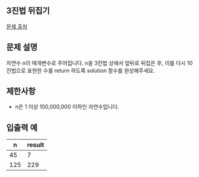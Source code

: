 ## 3진법 뒤집기

[문제 출처](https://school.programmers.co.kr/learn/courses/30/lessons/68935)

## 문제 설명

자연수 n이 매개변수로 주어집니다. n을 3진법 상에서 앞뒤로 뒤집은 후, 이를 다시 10진법으로 표현한 수를 return 하도록 solution 함수를 완성해주세요.

## 제한사항

- n은 1 이상 100,000,000 이하인 자연수입니다.

## 입출력 예

| n   | result |
| --- | ------ |
| 45  | 7      |
| 125 | 229    |
